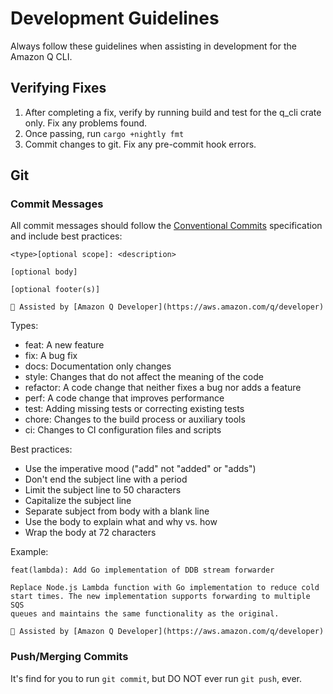 # Development Guidelines

Always follow these guidelines when assisting in development for the Amazon Q CLI.

## Verifying Fixes

1. After completing a fix, verify by running build and test for the q_cli crate only. Fix any problems found.
1. Once passing, run `cargo +nightly fmt`
1. Commit changes to git. Fix any pre-commit hook errors.

## Git

### Commit Messages

All commit messages should follow the [Conventional Commits](https://www.conventionalcommits.org/) specification and include best practices:

```
<type>[optional scope]: <description>

[optional body]

[optional footer(s)]

🤖 Assisted by [Amazon Q Developer](https://aws.amazon.com/q/developer)
```

Types:
- feat: A new feature
- fix: A bug fix
- docs: Documentation only changes
- style: Changes that do not affect the meaning of the code
- refactor: A code change that neither fixes a bug nor adds a feature
- perf: A code change that improves performance
- test: Adding missing tests or correcting existing tests
- chore: Changes to the build process or auxiliary tools
- ci: Changes to CI configuration files and scripts

Best practices:
- Use the imperative mood ("add" not "added" or "adds")
- Don't end the subject line with a period
- Limit the subject line to 50 characters
- Capitalize the subject line
- Separate subject from body with a blank line
- Use the body to explain what and why vs. how
- Wrap the body at 72 characters

Example:
```
feat(lambda): Add Go implementation of DDB stream forwarder

Replace Node.js Lambda function with Go implementation to reduce cold
start times. The new implementation supports forwarding to multiple SQS
queues and maintains the same functionality as the original.

🤖 Assisted by [Amazon Q Developer](https://aws.amazon.com/q/developer)
```

### Push/Merging Commits

It's find for you to run `git commit`, but DO NOT ever run `git push`, ever.
